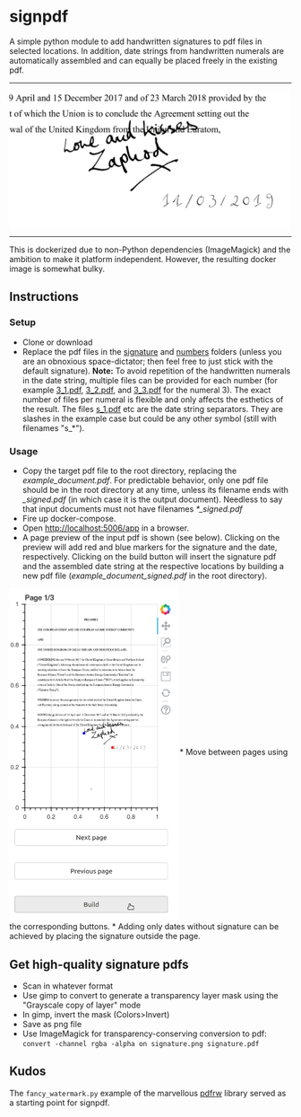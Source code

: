 # signpdf

A simple python module to add handwritten signatures to pdf files in selected locations. In addition, date strings from handwritten numerals are automatically assembled and can equally be placed freely in the existing pdf.

___________________________________
<img src="doc/04.png" alt="example1" width="500" align="middle"/>

______________________________________

This is dockerized due to non-Python dependencies (ImageMagick) and the ambition to make it platform independent. However, the resulting docker image is somewhat bulky.


## Instructions
### Setup

* Clone or download
* Replace the pdf files in the [signature](signature) and [numbers](numbers) folders (unless you are an obnoxious space-dictator; then feel free to just stick with the default signature). **Note:** To avoid repetition of the handwritten numerals in the date string, multiple files can be provided for each number (for example [3_1.pdf](numbers/3_1.pdf), [3_2.pdf](numbers/3_2.pdf), and [3_3.pdf](numbers/3_3.pdf) for the numeral 3). The exact number of files per numeral is flexible and only affects the esthetics of the result. The files [s_1.pdf](numbers/s_1.pdf) etc are the date string separators. They are slashes in the example case but could be any other symbol (still with filenames "s_*").

### Usage
* Copy the target pdf file to the root directory, replacing the *example_document.pdf*. For predictable behavior, only one pdf file should be in the root directory at any time, unless its filename ends with *_signed.pdf* (in which case it is the output document). Needless to say that input documents must not have filenames *\*_signed.pdf* 
* Fire up docker-compose.
* Open [http://localhost:5006/app](http://localhost:5006/app) in a browser.
* A page preview of the input pdf is shown (see below). Clicking on the preview will add red and blue markers for the signature and the date, respectively. Clicking on the build button will insert the signature pdf and the assembled date string at the respective locations by building a new pdf file (*example_document_signed.pdf* in the root directory).
<img src="doc/02.png" alt="example2" width="300" align="middle"/>
* Move between pages using the corresponding buttons.
* Adding only dates without signature can be achieved by placing the signature outside the page.


## Get high-quality signature pdfs

* Scan in whatever format
* Use gimp to convert to generate a transparency layer mask using the "Grayscale copy of layer" mode
* In gimp, invert the mask (Colors>Invert)
* Save as png file
* Use ImageMagick for transparency-conserving conversion to pdf: `convert -channel rgba -alpha on signature.png signature.pdf`

## Kudos

The `fancy_watermark.py` example of the marvellous [pdfrw](https://github.com/pmaupin/pdfrw) library served as a starting point for signpdf.

